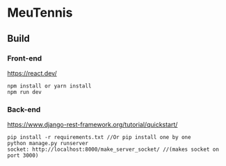 # MeuTennis

## Build

### Front-end
https://react.dev/
 
```
npm install or yarn install
npm run dev
```
### Back-end
https://www.django-rest-framework.org/tutorial/quickstart/
```
pip install -r requirements.txt //Or pip install one by one
python manage.py runserver
socket: http://localhost:8000/make_server_socket/ //(makes socket on port 3000)

```


